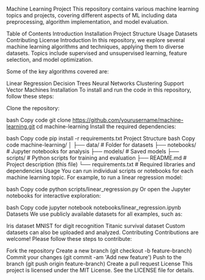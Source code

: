 
Machine Learning Project
This repository contains various machine learning topics and projects, covering different aspects of ML including data preprocessing, algorithm implementation, and model evaluation.

Table of Contents
Introduction
Installation
Project Structure
Usage
Datasets
Contributing
License
Introduction
In this repository, we explore several machine learning algorithms and techniques, applying them to diverse datasets. Topics include supervised and unsupervised learning, feature selection, and model optimization.

Some of the key algorithms covered are:

Linear Regression
Decision Trees
Neural Networks
Clustering
Support Vector Machines
Installation
To install and run the code in this repository, follow these steps:

Clone the repository:

bash
Copy code
git clone https://github.com/yourusername/machine-learning.git
cd machine-learning
Install the required dependencies:

bash
Copy code
pip install -r requirements.txt
Project Structure
bash
Copy code
machine-learning/
│
├── data/                # Folder for datasets
├── notebooks/           # Jupyter notebooks for analysis
├── models/              # Saved models
├── scripts/             # Python scripts for training and evaluation
├── README.md            # Project description (this file)
└── requirements.txt     # Required libraries and dependencies
Usage
You can run individual scripts or notebooks for each machine learning topic. For example, to run a linear regression model:

bash
Copy code
python scripts/linear_regression.py
Or open the Jupyter notebooks for interactive exploration:

bash
Copy code
jupyter notebook notebooks/linear_regression.ipynb
Datasets
We use publicly available datasets for all examples, such as:

Iris dataset
MNIST for digit recognition
Titanic survival dataset
Custom datasets can also be uploaded and analyzed.
Contributing
Contributions are welcome! Please follow these steps to contribute:

Fork the repository
Create a new branch (git checkout -b feature-branch)
Commit your changes (git commit -am 'Add new feature')
Push to the branch (git push origin feature-branch)
Create a pull request
License
This project is licensed under the MIT License. See the LICENSE file for details.
